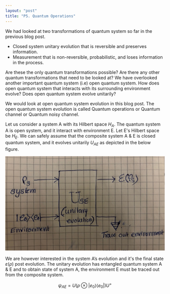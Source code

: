 ```yaml
---
layout: "post"
title: "P5. Quantum Operations"
---
```

We had looked at two transformations of quantum system so far in the previous blog post.

- Closed system unitary evolution that is reversible and preserves information.
- Measurement that is non-reversible, probabilistic, and loses information in the process.

Are these the only quantum transformations possible? Are there any other quantum transformations that need to be looked at? We have overlooked another important quantum system (i.e) open quantum system. How does open quantum system that interacts with its surrounding environment evolve? Does open quantum system evolve unitarily?  

We would look at open quantum system evolution in this blog post. The open quantum system evolution is called Quantum operations or Quantum channel or Quantum noisy channel.  

Let us consider a system A with its Hilbert space $H_{A}$. The quantum system A is open system, and it interact with environment E. Let E's Hilbert space be $H_{E}$. We can safely assume that the composite system A & E is closed quantum system, and it evolves unitarily $U_{AE}$ as depicted in the below figure.  

![quantum operation image](/assets/images/quantum_operations.jpg)   

We are however interested in the system A’s evolution and it's the final state $\varepsilon(\rho)$ post evolution. The unitary evolution has entangled quantum system A & E and to obtain state of system A, the environment E must be traced out from the composite system.  

$$
\psi_{AE} = U(\rho \otimes |e_{0}\rangle \langle e_{0}|)U^{+}
$$
